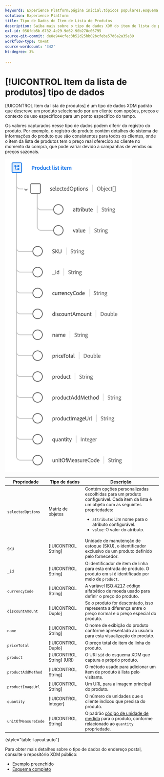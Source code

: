 ```yaml
---
keywords: Experience Platform;página inicial;tópicos populares;esquema;Esquema;XDM;campos;esquemas;Esquemas;endereço;xdm:endereço;tipo de dados;tipo de dados;tipo de dados;
solution: Experience Platform
title: Tipo de Dados do Item de Lista de Produtos
description: Saiba mais sobre o tipo de dados XDM do item de lista de produtos.
exl-id: 056fdb5b-6782-4e29-9d62-90b270c05795
source-git-commit: de8e944cfec3b52d25bb02bcfebe57d6a2a35e39
workflow-type: tm+mt
source-wordcount: '342'
ht-degree: 3%

---
```


# [!UICONTROL Item da lista de produtos] tipo de dados

[!UICONTROL Item da lista de produtos] é um tipo de dados XDM padrão que descreve um produto selecionado por um cliente com opções, preços e contexto de uso específicos para um ponto específico do tempo.

Os valores capturados nesse tipo de dados podem diferir do registro do produto. Por exemplo, o registro do produto contém detalhes do sistema de informações do produto que são consistentes para todos os clientes, onde o item da lista de produtos tem o preço real oferecido ao cliente no momento da compra, que pode variar devido a campanhas de vendas ou preços sazonais.

![](../images/data-types/product-list-item.png)

| Propriedade | Tipo de dados | Descrição |
| --- | --- | --- |
| `selectedOptions` | Matriz de objetos | Contém opções personalizadas escolhidas para um produto configurável. Cada item da lista é um objeto com as seguintes propriedades:<ul><li>`attribute`: Um nome para o atributo configurável.</li><li>`value`: O valor do atributo.</li></ul> |
| `SKU` | [!UICONTROL String] | Unidade de manutenção de estoque (SKU), o identificador exclusivo de um produto definido pelo fornecedor. |
| `_id` | [!UICONTROL String] | O identificador de item de linha para esta entrada de produto. O produto em si é identificado por meio de `product`. |
| `currencyCode` | [!UICONTROL String] | A variável [ISO 4217](https://www.iso.org/iso-4217-currency-codes.html) código alfabético de moeda usado para definir o preço do produto. |
| `discountAmount` | [!UICONTROL Duplo] | Se o produto for descontado, isso representa a diferença entre o preço normal e o preço especial do produto. |
| `name` | [!UICONTROL String] | O nome de exibição do produto conforme apresentado ao usuário para esta visualização do produto. |
| `priceTotal` | [!UICONTROL Duplo] | O preço total do item de linha do produto. |
| `product` | [!UICONTROL String] (URI) | O URI `$id` do esquema XDM que captura o próprio produto. |
| `productAddMethod` | [!UICONTROL String] | O método usado para adicionar um item de produto à lista pelo visitante. |
| `productImageUrl` | [!UICONTROL String] | Um URL para a imagem principal do produto. |
| `quantity` | [!UICONTROL Integer] | O número de unidades que o cliente indicou que precisa do produto. |
| `unitOfMeasureCode` | [!UICONTROL String] | O padrão [código de unidade de medida](https://ucum.org/ucum) para o produto, conforme relacionado ao `quantity` propriedade. |

{style="table-layout:auto"}

Para obter mais detalhes sobre o tipo de dados do endereço postal, consulte o repositório XDM público:

* [Exemplo preenchido](https://github.com/adobe/xdm/blob/master/components/datatypes/productlistitem.example.1.json)
* [Esquema completo](https://github.com/adobe/xdm/blob/master/components/datatypes/productlistitem.schema.json)
